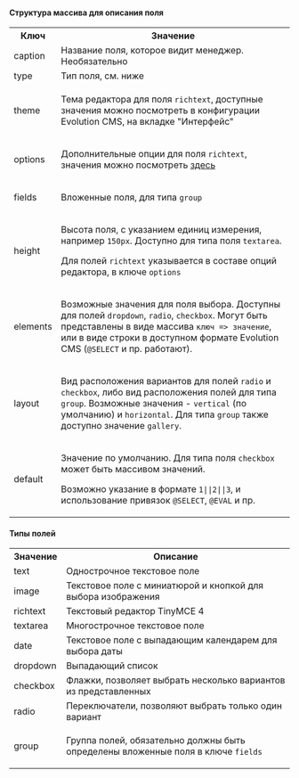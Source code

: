 #### Структура массива для описания поля

<table>
<tr><th>Ключ</th><th>Значение</th></tr>
<tr><td>caption</td><td>Название поля, которое видит менеджер. Необязательно</td></tr>
<tr><td>type</td><td>Тип поля, см. ниже</td></tr>
<tr><td>theme</td><td>

Тема редактора для поля `richtext`, доступные значения можно посмотреть в конфигурации Evolution CMS, на вкладке "Интерфейс"

</td></tr>
<tr><td>options</td><td>

Дополнительные опции для поля `richtext`, значения можно посмотреть <a href="https://www.tinymce.com/docs/configure/" target="_blank">здесь</a>

</td></tr>
<tr><td>fields</td><td>

Вложенные поля, для типа `group`

</td></tr>
<tr><td>height</td><td>

Высота поля, с указанием единиц измерения, например `150px`. Доступно для типа поля `textarea`.

Для полей `richtext` указывается в составе опций редактора, в ключе `options`

</td></tr>
<tr><td>elements</td><td>

Возможные значения для поля выбора. Доступны для полей `dropdown`, `radio`, `checkbox`. Могут быть представлены в виде массива `ключ => значение`, или в виде строки в доступном формате Evolution CMS (`@SELECT` и пр. работают).

</td></tr>
<tr><td>layout</td><td>

Вид расположения вариантов для полей `radio` и `checkbox`, либо вид расположения полей для типа `group`. Возможные значения - `vertical` (по умолчанию) и `horizontal`. Для типа `group` также доступно значение `gallery`.

</td></tr>
<tr><td>default</td><td>

Значение по умолчанию. Для типа поля `checkbox` может быть массивом значений.

Возможно указание в формате `1||2||3`, и использование привязок `@SELECT`, `@EVAL` и пр.

</td></tr>
</table>

#### Типы полей

<table>
<tr><th>Значение</th><th>Описание</th></tr>
<tr><td>text</td><td>Однострочное текстовое поле</td></tr>
<tr><td>image</td><td>Текстовое поле с миниатюрой и кнопкой для выбора изображения</td></tr>
<tr><td>richtext</td><td>Текстовый редактор TinyMCE 4</td></tr>
<tr><td>textarea</td><td>Многострочное текстовое поле</td></tr>
<tr><td>date</td><td>Текстовое поле с выпадающим календарем для выбора даты</td></tr>
<tr><td>dropdown</td><td>Выпадающий список</td></tr>
<tr><td>checkbox</td><td>Флажки, позволяет выбрать несколько вариантов из представленных</td></tr>
<tr><td>radio</td><td>Переключатели, позволяют выбрать только один вариант</td></tr>
<tr><td>group</td><td>

Группа полей, обязательно должны быть определены вложенные поля в ключе `fields`

</td></tr>
</table>
